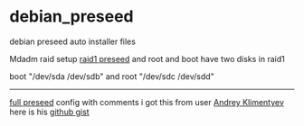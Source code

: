 # debian_preseed
debian preseed auto installer files



 Mdadm raid setup [raid1 preseed](raid1_preseed)
 and root and boot have two disks in raid1

boot "/dev/sda /dev/sdb" and root "/dev/sdc /dev/sdd" 




---
 [full preseed](full_preseed) config with comments i got this from user  [ Andrey Klimentyev ](https://github.com/zuzzas?tab=repositories)
here is his  [github gist](https://gist.github.com/zuzzas/a1695344162ac7fa124e15855ce0768f)







